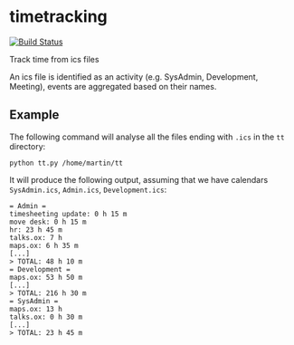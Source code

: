 timetracking
============

[![Build Status](https://travis-ci.org/martinfilliau/timetracking.svg?branch=master)](https://travis-ci.org/martinfilliau/timetracking)

Track time from ics files

An ics file is identified as an activity (e.g. SysAdmin, Development, Meeting), events are aggregated based on their names.

Example
-------

The following command will analyse all the files ending with `.ics` in the `tt` directory:

    python tt.py /home/martin/tt

It will produce the following output, assuming that we have calendars `SysAdmin.ics`, `Admin.ics`, `Development.ics`:

    = Admin =
    timesheeting update: 0 h 15 m
    move desk: 0 h 15 m
    hr: 23 h 45 m
    talks.ox: 7 h
    maps.ox: 6 h 35 m
    [...]
    > TOTAL: 48 h 10 m
    = Development =
    maps.ox: 53 h 50 m
    [...]
    > TOTAL: 216 h 30 m
    = SysAdmin =
    maps.ox: 13 h
    talks.ox: 0 h 30 m
    [...]
    > TOTAL: 23 h 45 m
